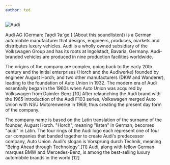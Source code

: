 ```yaml
---
author: ted
---
```

![Audi](https://upload.wikimedia.org/wikipedia/commons/thumb/2/20/Audi_Ingolstadt.jpg/250px-Audi_Ingolstadt.jpg) 

Audi AG (German: [ˈaʊ̯di ʔaːˈɡeː] (About this soundlisten)) is a German automobile manufacturer that designs, engineers, produces, markets and distributes luxury vehicles. Audi is a wholly owned subsidiary of the Volkswagen Group and has its roots at Ingolstadt, Bavaria, Germany. Audi-branded vehicles are produced in nine production facilities worldwide.

The origins of the company are complex, going back to the early 20th century and the initial enterprises (Horch and the Audiwerke) founded by engineer August Horch; and two other manufacturers (DKW and Wanderer), leading to the foundation of Auto Union in 1932. The modern era of Audi essentially began in the 1960s when Auto Union was acquired by Volkswagen from Daimler-Benz.[10] After relaunching the Audi brand with the 1965 introduction of the Audi F103 series, Volkswagen merged Auto Union with NSU Motorenwerke in 1969, thus creating the present day form of the company.

The company name is based on the Latin translation of the surname of the founder, August Horch. "Horch", meaning "listen" in German, becomes "audi" in Latin. The four rings of the Audi logo each represent one of four car companies that banded together to create Audi's predecessor company, Auto Union. Audi's slogan is Vorsprung durch Technik, meaning "Being Ahead through Technology".[11] Audi, along with fellow German marques BMW and Mercedes-Benz, is among the best-selling luxury automobile brands in the world.[12]